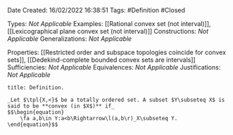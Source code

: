 <div class="topSpace"></div>

Date Created: 16/02/2022 16:38:51
Tags: #Definition #Closed 

Types: _Not Applicable_
Examples: [[Rational convex set (not interval)]], [[Lexicographical plane convex set (not interval)]]
Constructions: _Not Applicable_
Generalizations: _Not Applicable_

Properties: [[Restricted order and subspace topologies coincide for convex sets]], [[Dedekind-complete bounded convex sets are intervals]]
Sufficiencies: _Not Applicable_
Equivalences: _Not Applicable_
Justifications: _Not Applicable_

``` ad-Definition
title: Definition.

_Let $\tpl{X,<}$ be a totally ordered set. A subset $Y\subseteq X$ is said to be **convex (in $X$)** if_
$$\begin{equation}
    \fa a,b\in Y:a<b\Rightarrow\l(a,b\r)_X\subseteq Y.
\end{equation}$$

```
